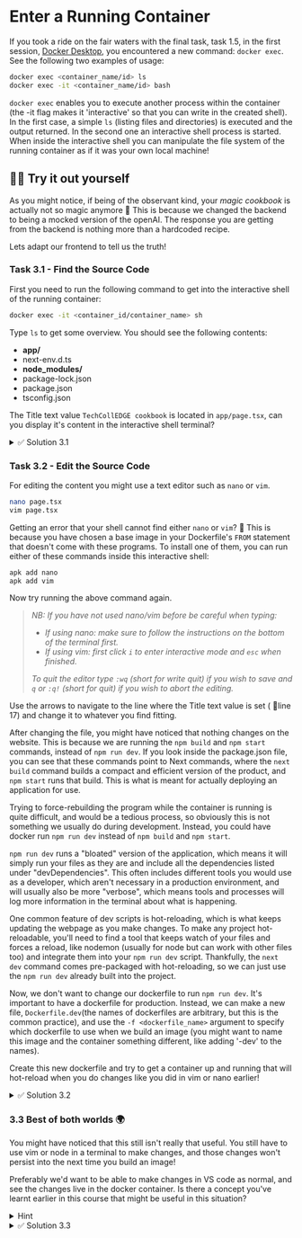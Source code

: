 # Enter a Running Container

If you took a ride on the fair waters with the final task, task 1.5,
in the first session, [Docker Desktop](/01-docker-desktop), you
encountered a new command: `docker exec`. See the following two
examples of usage:

```bash
docker exec <container_name/id> ls
docker exec -it <container_name/id> bash
```

`docker exec` enables you to execute another process within the
container (the -it flag makes it 'interactive' so that you can write in the created shell). In
the first case, a simple `ls` (listing files and directories) is
executed and
the output returned. In the second one an interactive shell process is
started. When inside the interactive shell you can manipulate the file
system of the running container as if it was your own local machine!

## 🫵🏽 Try it out yourself

As you might notice, if being of the observant kind, your _magic
cookbook_ is actually not so magic anymore 🥹 This is because we
changed the backend to being a mocked version of the openAI. The
response you are getting from the backend is nothing more than a
hardcoded recipe.

Lets adapt our frontend to tell us the truth!

### Task 3.1 - Find the Source Code

First you need to run the following command to get into the
interactive shell of the running container:

```bash
docker exec -it <container_id/container_name> sh
```

Type `ls` to get some overview. You should see the following contents:

- **app/**
- next-env.d.ts
- **node_modules/**
- package-lock.json
- package.json
- tsconfig.json

The Title text value `TechCollEDGE cookbook` is located in `app/page.tsx`, can
you display it's content in the interactive shell terminal?

<details>
<summary>✅ Solution 3.1</summary>

After opening the shell, type `cd app` where `page.tsx` exists.
Type `ls` to ensure it. Type `cat page.tsx` to see the content.

</details>

### Task 3.2 - Edit the Source Code

For editing the content you might use a text editor such as `nano`
or `vim`.

```sh
nano page.tsx
vim page.tsx
```

Getting an error that your shell cannot find either `nano` or `vim`?
🤔 This is because you have chosen a base image in your Dockerfile's `FROM` statement that doesn't come with these programs. To install one of them, you can run either of these commands inside this interactive shell:

```sh
apk add nano
apk add vim
```

Now try running the above command again.

> _NB: If you have not used
> nano/vim before be careful when typing:_
>
> - _If using nano: make sure to follow the instructions on the bottom
>   of the terminal first._
> - _If using vim: first click `i` to enter interactive mode and `esc`
>   when finished._
>
> _To quit the editor type `:wq` (short for write quit) if you wish to
> save and `q` or `:q!` (short for quit) if you wish to abort the
> editing._

Use the arrows to navigate to the line where the Title text value is set (
🤫line 17) and change it to whatever you find fitting.

After changing the file, you might have noticed that nothing changes on the website. This is because we are running the `npm build` and `npm start` commands, instead of `npm run dev`. If you look inside the package.json file, you can see that these commands point to Next commands, where the `next build` command builds a compact and efficient version of the product, and `npm start` runs that build. This is what is meant for actually deploying an application for use.

Trying to force-rebuilding the program while the container is running is quite difficult, and would be a tedious process, so obviously this is not something we usually do during development. Instead, you could have docker run `npm run dev` instead of `npm build` and `npm start`.

`npm run dev` runs a "bloated" version of the application, which means it will simply run your files as they are and include all the dependencies listed under "devDependencies". This often includes different tools you would use as a developer, which aren't necessary in a production environment, and will usually also be more "verbose", which means tools and processes will log more information in the terminal about what is happening.

One common feature of dev scripts is hot-reloading, which is what keeps updating the webpage as you make changes. To make any project hot-reloadable, you'll need to find a tool that keeps watch of your files and forces a reload, like nodemon (usually for node but can work with other files too) and integrate them into your `npm run dev` script. Thankfully, the `next dev` command comes pre-packaged with hot-reloading, so we can just use the `npm run dev` already built into the project.

Now, we don't want to change our dockerfile to run `npm run dev`. It's important to have a dockerfile for production. Instead, we can make a new file, `Dockerfile.dev`(the names of dockerfiles are arbitrary, but this is the common practice), and use the `-f <dockerfile_name>` argument to specify which dockerfile to use when we build an image (you might want to name this image and the container something different, like adding '-dev' to the names).

Create this new dockerfile and try to get a container up and running that will hot-reload when you do changes like you did in vim or nano earlier!

<details>
<summary>✅ Solution 3.2</summary>
Simply copy the other dockerfile, rename it something like 'Dockerfile.dev', remove the `npm build` command, and replace `npm start` with `npm run dev`!

Then build a new image, make a new docker container from that image and try to make changes in vim or nano and see the page hot-reload!

</details>

### 3.3 Best of both worlds 🌍

You might have noticed that this still isn't really that useful. You still have to use vim or node in a terminal to make changes, and those changes won't persist into the next time you build an image!

Preferably we'd want to be able to make changes in VS code as normal, and see the changes live in the docker container. Is there a concept you've learnt earlier in this course that might be useful in this situation?

<details>
<summary>Hint</summary>
Volumes
</details>

<details>
<summary>✅ Solution 3.3</summary>
The solution to this depends what you want to only copy once, and what you want to constantly update, but the simplest dockerfile.dev would be:

```dockerfile
# ==== CONFIGURE =====
# Use a Node base image using version 20-alpine
FROM node:20-alpine

# Set the working directory to /app inside the container
WORKDIR /app

# Start the app with the same command as you used locally
CMD npm run dev
```

`npm i` isn't necessary, as you've already ran npm i in your local filesystem, and the volume will copy over the node_modules folder. All `COPY` commands are removed as the volume will copy over these files as well. `npm build` is removed and `npm start` is replaced with `npm run dev` to use hot-reloading.

Then build the image:
`docker build -t next-frontend-dev .`

and run the container like this,

`docker run -d -p 3000:5050 --name next-frontend-dev -v ./:/app next-frontend-dev`

where the `-v ./:/app next-frontend-dev` links the ./ (aka whatever folder you are currently in) to the /app folder inside the container.

This will update any files into the docker container. This also means that any time a file changes inside the docker container, it will follow into your host filesystem. This is useful for many things, like keeping a persistent database, give several docker containers access to the same files, or like we just did by updating the container with the newest files so we can have hot-reloading while still working in Docker.

Now, copying over the entire directory might a bit overkill, especially since the hot-reload in `next dev` doesn't check for changes in the config files anyways, so in this usecase it might be useful to `COPY` the config files over as we did in the normal docker file, and only mount the files that you know you will change often like the app directory like this:

```dockerfile
FROM node:20-alpine

WORKDIR /app

COPY ["package.json", "package-lock.json", "tsconfig.json", "./"]

RUN npm i

CMD npm run dev
```

with the run command
`docker run -d -p 3000:5050 --name next-frontend-dev -v ./app:/app/app next-frontend-dev`

</details>
